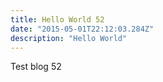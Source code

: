 ```yaml
---
title: Hello World 52
date: "2015-05-01T22:12:03.284Z"
description: "Hello World"
---
```


Test blog 52
